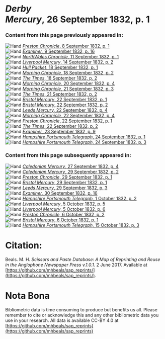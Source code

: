 # *Derby Mercury*, 26 September 1832, p. 1  
  
### Content from this page previously appeared in:  
![Hand](http://scissorsandpaste.net/wp-content/uploads/2017/06/smallhandpointer.png) [*Preston Chronicle*, 8 September 1832, p. 1](https://mhbeals.github.io/sap_html/Preston-Chronicle/Preston-Chronicle-8-September-1832-p-1)  
![Hand](http://scissorsandpaste.net/wp-content/uploads/2017/06/smallhandpointer.png) [*Examiner*, 9 September 1832, p. 16](https://mhbeals.github.io/sap_html/Examiner/Examiner-9-September-1832-p-16)  
![Hand](http://scissorsandpaste.net/wp-content/uploads/2017/06/smallhandpointer.png) [*NorthWales Chronicle*, 11 September 1832, p. 1](https://mhbeals.github.io/sap_html/NorthWales-Chronicle/NorthWales-Chronicle-11-September-1832-p-1)  
![Hand](http://scissorsandpaste.net/wp-content/uploads/2017/06/smallhandpointer.png) [*Liverpool Mercury*, 14 September 1832, p. 2](https://mhbeals.github.io/sap_html/Liverpool-Mercury/Liverpool-Mercury-14-September-1832-p-2)  
![Hand](http://scissorsandpaste.net/wp-content/uploads/2017/06/smallhandpointer.png) [*Hull Packet*, 18 September 1832, p. 1](https://mhbeals.github.io/sap_html/Hull-Packet/Hull-Packet-18-September-1832-p-1)  
![Hand](http://scissorsandpaste.net/wp-content/uploads/2017/06/smallhandpointer.png) [*Morning Chronicle*, 18 September 1832, p. 2](https://mhbeals.github.io/sap_html/Morning-Chronicle/Morning-Chronicle-18-September-1832-p-2)  
![Hand](http://scissorsandpaste.net/wp-content/uploads/2017/06/smallhandpointer.png) [*The Times*, 18 September 1832, p. 2](https://mhbeals.github.io/sap_html/The-Times/The-Times-18-September-1832-p-2)  
![Hand](http://scissorsandpaste.net/wp-content/uploads/2017/06/smallhandpointer.png) [*Morning Chronicle*, 20 September 1832, p. 4](https://mhbeals.github.io/sap_html/Morning-Chronicle/Morning-Chronicle-20-September-1832-p-4)  
![Hand](http://scissorsandpaste.net/wp-content/uploads/2017/06/smallhandpointer.png) [*Morning Chronicle*, 21 September 1832, p. 3](https://mhbeals.github.io/sap_html/Morning-Chronicle/Morning-Chronicle-21-September-1832-p-3)  
![Hand](http://scissorsandpaste.net/wp-content/uploads/2017/06/smallhandpointer.png) [*The Times*, 21 September 1832, p. 2](https://mhbeals.github.io/sap_html/The-Times/The-Times-21-September-1832-p-2)  
![Hand](http://scissorsandpaste.net/wp-content/uploads/2017/06/smallhandpointer.png) [*Bristol Mercury*, 22 September 1832, p. 1](https://mhbeals.github.io/sap_html/Bristol-Mercury/Bristol-Mercury-22-September-1832-p-1)  
![Hand](http://scissorsandpaste.net/wp-content/uploads/2017/06/smallhandpointer.png) [*Bristol Mercury*, 22 September 1832, p. 2](https://mhbeals.github.io/sap_html/Bristol-Mercury/Bristol-Mercury-22-September-1832-p-2)  
![Hand](http://scissorsandpaste.net/wp-content/uploads/2017/06/smallhandpointer.png) [*Leeds Mercury*, 22 September 1832, p. 4](https://mhbeals.github.io/sap_html/Leeds-Mercury/Leeds-Mercury-22-September-1832-p-4)  
![Hand](http://scissorsandpaste.net/wp-content/uploads/2017/06/smallhandpointer.png) [*Morning Chronicle*, 22 September 1832, p. 4](https://mhbeals.github.io/sap_html/Morning-Chronicle/Morning-Chronicle-22-September-1832-p-4)  
![Hand](http://scissorsandpaste.net/wp-content/uploads/2017/06/smallhandpointer.png) [*Preston Chronicle*, 22 September 1832, p. 1](https://mhbeals.github.io/sap_html/Preston-Chronicle/Preston-Chronicle-22-September-1832-p-1)  
![Hand](http://scissorsandpaste.net/wp-content/uploads/2017/06/smallhandpointer.png) [*The Times*, 22 September 1832, p. 2](https://mhbeals.github.io/sap_html/The-Times/The-Times-22-September-1832-p-2)  
![Hand](http://scissorsandpaste.net/wp-content/uploads/2017/06/smallhandpointer.png) [*Examiner*, 23 September 1832, p. 9](https://mhbeals.github.io/sap_html/Examiner/Examiner-23-September-1832-p-9)  
![Hand](http://scissorsandpaste.net/wp-content/uploads/2017/06/smallhandpointer.png) [*Hampshire Portsmouth Telegraph*, 24 September 1832, p. 1](https://mhbeals.github.io/sap_html/Hampshire-Portsmouth-Telegraph/Hampshire-Portsmouth-Telegraph-24-September-1832-p-1)  
![Hand](http://scissorsandpaste.net/wp-content/uploads/2017/06/smallhandpointer.png) [*Hampshire Portsmouth Telegraph*, 24 September 1832, p. 3](https://mhbeals.github.io/sap_html/Hampshire-Portsmouth-Telegraph/Hampshire-Portsmouth-Telegraph-24-September-1832-p-3)  
  
### Content from this page subsequently appeared in:  
![Hand](http://scissorsandpaste.net/wp-content/uploads/2017/06/smallhandpointer.png) [*Caledonian Mercury*, 27 September 1832, p. 4](https://mhbeals.github.io/sap_html/Caledonian-Mercury/Caledonian-Mercury-27-September-1832-p-4)  
![Hand](http://scissorsandpaste.net/wp-content/uploads/2017/06/smallhandpointer.png) [*Caledonian Mercury*, 29 September 1832, p. 2](https://mhbeals.github.io/sap_html/Caledonian-Mercury/Caledonian-Mercury-29-September-1832-p-2)  
![Hand](http://scissorsandpaste.net/wp-content/uploads/2017/06/smallhandpointer.png) [*Preston Chronicle*, 29 September 1832, p. 1](https://mhbeals.github.io/sap_html/Preston-Chronicle/Preston-Chronicle-29-September-1832-p-1)  
![Hand](http://scissorsandpaste.net/wp-content/uploads/2017/06/smallhandpointer.png) [*Bristol Mercury*, 29 September 1832, p. 1](https://mhbeals.github.io/sap_html/Bristol-Mercury/Bristol-Mercury-29-September-1832-p-1)  
![Hand](http://scissorsandpaste.net/wp-content/uploads/2017/06/smallhandpointer.png) [*Leeds Mercury*, 29 September 1832, p. 3](https://mhbeals.github.io/sap_html/Leeds-Mercury/Leeds-Mercury-29-September-1832-p-3)  
![Hand](http://scissorsandpaste.net/wp-content/uploads/2017/06/smallhandpointer.png) [*Examiner*, 30 September 1832, p. 16](https://mhbeals.github.io/sap_html/Examiner/Examiner-30-September-1832-p-16)  
![Hand](http://scissorsandpaste.net/wp-content/uploads/2017/06/smallhandpointer.png) [*Hampshire Portsmouth Telegraph*, 1 October 1832, p. 2](https://mhbeals.github.io/sap_html/Hampshire-Portsmouth-Telegraph/Hampshire-Portsmouth-Telegraph-1-October-1832-p-2)  
![Hand](http://scissorsandpaste.net/wp-content/uploads/2017/06/smallhandpointer.png) [*Liverpool Mercury*, 5 October 1832, p. 5](https://mhbeals.github.io/sap_html/Liverpool-Mercury/Liverpool-Mercury-5-October-1832-p-5)  
![Hand](http://scissorsandpaste.net/wp-content/uploads/2017/06/smallhandpointer.png) [*Liverpool Mercury*, 5 October 1832, p. 6](https://mhbeals.github.io/sap_html/Liverpool-Mercury/Liverpool-Mercury-5-October-1832-p-6)  
![Hand](http://scissorsandpaste.net/wp-content/uploads/2017/06/smallhandpointer.png) [*Preston Chronicle*, 6 October 1832, p. 2](https://mhbeals.github.io/sap_html/Preston-Chronicle/Preston-Chronicle-6-October-1832-p-2)  
![Hand](http://scissorsandpaste.net/wp-content/uploads/2017/06/smallhandpointer.png) [*Bristol Mercury*, 6 October 1832, p. 1](https://mhbeals.github.io/sap_html/Bristol-Mercury/Bristol-Mercury-6-October-1832-p-1)  
![Hand](http://scissorsandpaste.net/wp-content/uploads/2017/06/smallhandpointer.png) [*Hampshire Portsmouth Telegraph*, 15 October 1832, p. 3](https://mhbeals.github.io/sap_html/Hampshire-Portsmouth-Telegraph/Hampshire-Portsmouth-Telegraph-15-October-1832-p-3)  


# Citation: 

Beals. M. H. *Scissors and Paste Database: A Map of Reprinting and Reuse in the Anglophone Newspaper Press v.1.0.1.* 2 June 2017. Available at [https://github.com/mhbeals/sap_reprints/](https://github.com/mhbeals/sap_reprints/). 

# Nota Bona

Bibliometric data is time consuming to produce but benefits us all. Please remember to cite or acknowledge this and any other bibliometric data you use in your research. All data is available CC-BY 4.0 at [https://github.com/mhbeals/sap_reprints](https://github.com/mhbeals/sap_reprints)